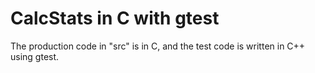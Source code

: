CalcStats in C with gtest
=========================

The production code in "src" is in C, and the test code is written in C++ using gtest.
